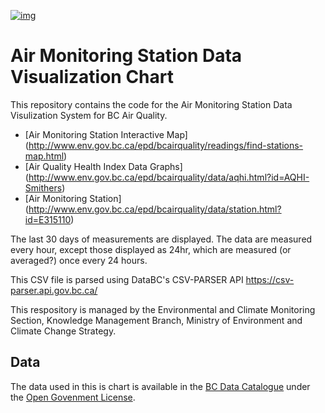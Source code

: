 [![img](https://img.shields.io/badge/Lifecycle-Stable-97ca00)](https://github.com/bcgov/repomountie/blob/master/doc/lifecycle-badges.md)
# Air Monitoring Station Data Visualization Chart
This repository contains the code for the Air Monitoring Station Data Visulization System for BC Air Quality.
* [Air Monitoring Station Interactive Map] (http://www.env.gov.bc.ca/epd/bcairquality/readings/find-stations-map.html)
* [Air Quality Health Index Data Graphs] (http://www.env.gov.bc.ca/epd/bcairquality/data/aqhi.html?id=AQHI-Smithers)
* [Air Monitoring Station] (http://www.env.gov.bc.ca/epd/bcairquality/data/station.html?id=E315110)

The last 30 days of measurements are displayed. The data are measured every hour, except those displayed as 24hr, which are measured (or averaged?) once every 24 hours. 

This CSV file is parsed using DataBC's CSV-PARSER API https://csv-parser.api.gov.bc.ca/

This respository is managed by the Environmental and Climate Monitoring Section, Knowledge Management Branch, Ministry of Environment and Climate Change Strategy.


## Data

The data used in this is chart is available in the [BC Data Catalogue](https://catalogue.data.gov.bc.ca/dataset/01867404-ba2a-470e-94b7-0604607cfa30) under the [Open Govenment License](https://www2.gov.bc.ca/gov/content/data/open-data/open-government-license-bc).

